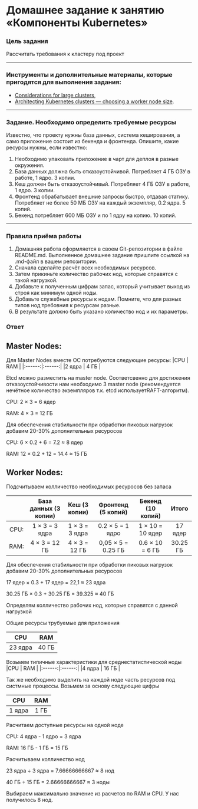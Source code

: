 # Домашнее задание к занятию «Компоненты Kubernetes»

### Цель задания

Рассчитать требования к кластеру под проект

------

### Инструменты и дополнительные материалы, которые пригодятся для выполнения задания:

- [Considerations for large clusters](https://kubernetes.io/docs/setup/best-practices/cluster-large/),
- [Architecting Kubernetes clusters — choosing a worker node size](https://learnk8s.io/kubernetes-node-size).

------

### Задание.  Необходимо определить требуемые ресурсы
Известно, что проекту нужны база данных, система кеширования, а само приложение состоит из бекенда и фронтенда. Опишите, какие ресурсы нужны, если известно:

1. Необходимо упаковать приложение в чарт для деплоя в разные окружения. 
2. База данных должна быть отказоустойчивой. Потребляет 4 ГБ ОЗУ в работе, 1 ядро. 3 копии. 
3. Кеш должен быть отказоустойчивый. Потребляет 4 ГБ ОЗУ в работе, 1 ядро. 3 копии. 
4. Фронтенд обрабатывает внешние запросы быстро, отдавая статику. Потребляет не более 50 МБ ОЗУ на каждый экземпляр, 0.2 ядра. 5 копий. 
5. Бекенд потребляет 600 МБ ОЗУ и по 1 ядру на копию. 10 копий.

----

### Правила приёма работы

1. Домашняя работа оформляется в своем Git-репозитории в файле README.md. Выполненное домашнее задание пришлите ссылкой на .md-файл в вашем репозитории.
2. Сначала сделайте расчёт всех необходимых ресурсов.
3. Затем прикиньте количество рабочих нод, которые справятся с такой нагрузкой.
4. Добавьте к полученным цифрам запас, который учитывает выход из строя как минимум одной ноды. 
5. Добавьте служебные ресурсы к нодам. Помните, что для разных типов нод требовния к ресурсам разные. 
6. В результате должно быть указано количество нод и их параметры.

### Ответ
Master Nodes:
--------------------------------------------------------------------------------------------------------------------
Для Master Nodes вместе ОС  потребуются следующие ресурсы: 
|CPU     | RAM    |
|:------:|:------:|
|2 ядра |  4 ГБ |

Etcd можно разместить на master node.  Соответсвенно для достижения отказоустойчивости нам необходимо 3 master node (рекомендуется нечётное количество экземпляров  т.к. etcd используетRAFT-алгоритм).  

СPU: 2 × 3 = 6 ядер

RAM: 4 × 3 = 12 ГБ

Для обеспечения стабильности при обработки пиковых нагрузок добавим 20-30% дополнительных ресуросов

СPU: 6 × 0.2 + 6 = 7.2 ≈ 8 ядер

RAM: 12 × 0.2 + 12 = 14.4 ≈ 15 ГБ

Worker Nodes:
-------------------------------------------------------------------------------------------------------------
Подсчитываем колличество необходимых ресуросов без запаса

|      |   База данных (3 копии)|  Кеш (3 копии) |Фронтенд (5 копий)  | Бекенд (10 копий)| Итого  |
|:----:|:----------------------:|:--------------:|:------------------:|:----------------:|:------:|
|CPU:  |       1 × 3 = 3 ядра   | 1 × 3 = 3 ядра | 0.2 × 5 = 1 ядро   | 1 × 10 = 10 ядер |17 ядер |
|RAM:  |       4 × 3 = 12 ГБ    | 4 × 3 = 12 ГБ  | 0,05 × 5 = 0.25 ГБ | 0.6 × 10 =  6 ГБ |30.25 ГБ| 

Для обеспечения стабильности при обработки пиковых нагрузок добавим 20-30%  дополнительных ресуросов

17 ядер × 0.3 + 17 ядер = 22,1 ≈ 23 ядра

30.25 ГБ × 0.3 + 30.25 ГБ = 39.325 ≈ 40 ГБ

Определям колличество рабочих нод, которые справятся с данной нагрузкой 

Общие ресурсы трубуемые для приложения

|CPU     | RAM    |
|:------:|:------:|
|23 ядра |  40 ГБ |

Возьмем  типичные характеристики для среднестатистической ноды
|CPU     | RAM    |
|:------:|:------:|
|4 ядра |  16 ГБ |

Так же необходимо выделить на каждой ноде часть ресурсов под систмные процессы. Возьмем за основу следующие цифры

|CPU     | RAM    |
|:------:|:------:|
|1 ядра |  1 ГБ |

Расчитаем доступные ресурсы на одной ноде

CPU: 4 ядра - 1 ядро = 3 ядра

RAM: 16 ГБ - 1 ГБ = 15 ГБ

Расчитываем колличество нод

23 ядра ÷ 3 ядра = 7.66666666667 ≈ 8 нод

40 ГБ ÷ 15 ГБ = 2.66666666667 ≈ 3 ноды

Выбираем максимально значение  из расчетов по RAM и CPU. У нас получилось 8 нод. 



